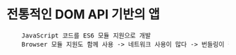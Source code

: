 # 전통적인 DOM API 기반의 앱
<pre>
    JavaScript 코드를 ES6 모듈 지원으로 개발
    Browser 모듈 지원도 함께 사용 -> 네트워크 사용이 많다 -> 번들링이 필요한 이유
</pre>